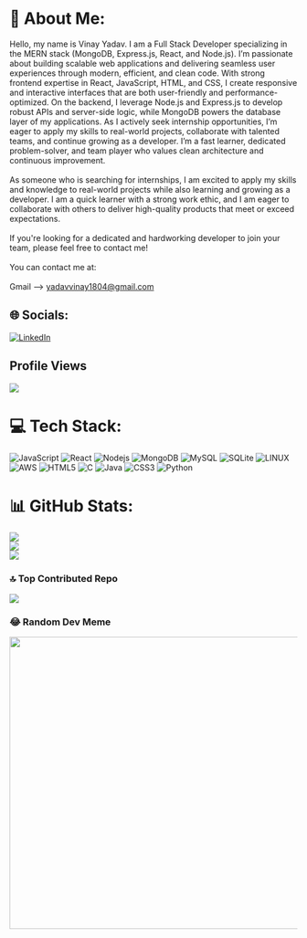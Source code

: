 # 💫 About Me:
Hello, my name is Vinay Yadav. I am a Full Stack Developer specializing in the MERN stack (MongoDB, Express.js, React, and Node.js). I’m passionate about building scalable web applications and delivering seamless user experiences through modern, efficient, and clean code.
With strong frontend expertise in React, JavaScript, HTML, and CSS, I create responsive and interactive interfaces that are both user-friendly and performance-optimized. On the backend, I leverage Node.js and Express.js to develop robust APIs and server-side logic, while MongoDB powers the database layer of my applications.
As I actively seek internship opportunities, I’m eager to apply my skills to real-world projects, collaborate with talented teams, and continue growing as a developer. I’m a fast learner, dedicated problem-solver, and team player who values clean architecture and continuous improvement.<br><br>As someone who is searching for internships, I am excited to apply my skills and knowledge to real-world projects while also learning and growing as a developer. I am a quick learner with a strong work ethic, and I am eager to collaborate with others to deliver high-quality products that meet or exceed expectations.<br><br>If you're looking for a dedicated and hardworking developer to join your team, please feel free to contact me!<br><br>You can contact me at:<br><br>Gmail --> yadavvinay1804@gmail.com


## 🌐 Socials:
[![LinkedIn](https://img.shields.io/badge/LinkedIn-%230077B5.svg?logo=linkedin&logoColor=white)](https://linkedin.com/in/trakinvinay) 

## Profile Views
[![](https://visitcount.itsvg.in/api?id=vinay21165&icon=0&color=0)](https://visitcount.itsvg.in)

# 💻 Tech Stack:
![JavaScript](https://img.shields.io/badge/javascript-%23323330.svg?style=for-the-badge&logo=javascript&logoColor=%23F7DF1E)  ![React](https://img.shields.io/badge/react-%2320232a.svg?style=for-the-badge&logo=react&logoColor=%2361DAFB) ![Nodejs](https://encrypted-tbn0.gstatic.com/images?q=tbn:ANd9GcRYrNVwxlBhUzwBd6H4YqdJckckasr4N6PjQw&s) ![MongoDB](https://img.shields.io/badge/MongoDB-%234ea94b.svg?style=for-the-badge&logo=mongodb&logoColor=white) ![MySQL](https://img.shields.io/badge/mysql-%2300f.svg?style=for-the-badge&logo=mysql&logoColor=white) ![SQLite](https://img.shields.io/badge/sqlite-%2307405e.svg?style=for-the-badge&logo=sqlite&logoColor=white) ![LINUX](https://img.shields.io/badge/Linux-FCC624?style=for-the-badge&logo=linux&logoColor=black) ![AWS](https://img.shields.io/badge/AWS-%23FF9900.svg?style=for-the-badge&logo=amazon-aws&logoColor=white) ![HTML5](https://img.shields.io/badge/html5-%23E34F26.svg?style=for-the-badge&logo=html5&logoColor=white) ![C](https://img.shields.io/badge/c-%2300599C.svg?style=for-the-badge&logo=c&logoColor=white) ![Java](https://img.shields.io/badge/java-%23ED8B00.svg?style=for-the-badge&logo=java&logoColor=white) ![CSS3](https://img.shields.io/badge/css3-%231572B6.svg?style=for-the-badge&logo=css3&logoColor=white) ![Python](https://img.shields.io/badge/python-3670A0?style=for-the-badge&logo=python&logoColor=ffdd54)
# 📊 GitHub Stats:
![](https://github-readme-stats.vercel.app/api?username=vinay21165&theme=react&hide_border=false&include_all_commits=true&count_private=false)<br/>
![](https://github-readme-streak-stats.herokuapp.com/?user=vinay21165&theme=react&hide_border=false)<br/>
![](https://github-readme-stats.vercel.app/api/top-langs/?username=vinay21165&theme=react&hide_border=false&include_all_commits=true&count_private=false&layout=compact)

### 🔝 Top Contributed Repo
![](https://github-contributor-stats.vercel.app/api?username=vinay21165&limit=5&theme=dark&combine_all_yearly_contributions=true)

### 😂 Random Dev Meme
<img src="https://rm.up.railway.app/" width="512px"/>


<!-- Proudly created with GPRM ( https://gprm.itsvg.in ) -->

